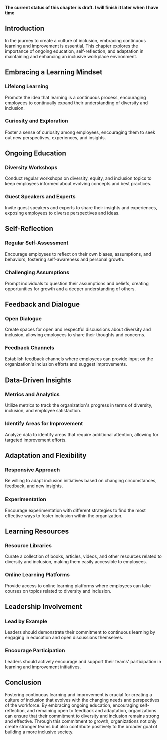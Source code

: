 **The current status of this chapter is draft. I will finish it later when I have time**

Introduction
------------

In the journey to create a culture of inclusion, embracing continuous learning and improvement is essential. This chapter explores the importance of ongoing education, self-reflection, and adaptation in maintaining and enhancing an inclusive workplace environment.

Embracing a Learning Mindset
----------------------------

### Lifelong Learning

Promote the idea that learning is a continuous process, encouraging employees to continually expand their understanding of diversity and inclusion.

### Curiosity and Exploration

Foster a sense of curiosity among employees, encouraging them to seek out new perspectives, experiences, and insights.

Ongoing Education
-----------------

### Diversity Workshops

Conduct regular workshops on diversity, equity, and inclusion topics to keep employees informed about evolving concepts and best practices.

### Guest Speakers and Experts

Invite guest speakers and experts to share their insights and experiences, exposing employees to diverse perspectives and ideas.

Self-Reflection
---------------

### Regular Self-Assessment

Encourage employees to reflect on their own biases, assumptions, and behaviors, fostering self-awareness and personal growth.

### Challenging Assumptions

Prompt individuals to question their assumptions and beliefs, creating opportunities for growth and a deeper understanding of others.

Feedback and Dialogue
---------------------

### Open Dialogue

Create spaces for open and respectful discussions about diversity and inclusion, allowing employees to share their thoughts and concerns.

### Feedback Channels

Establish feedback channels where employees can provide input on the organization's inclusion efforts and suggest improvements.

Data-Driven Insights
--------------------

### Metrics and Analytics

Utilize metrics to track the organization's progress in terms of diversity, inclusion, and employee satisfaction.

### Identify Areas for Improvement

Analyze data to identify areas that require additional attention, allowing for targeted improvement efforts.

Adaptation and Flexibility
--------------------------

### Responsive Approach

Be willing to adapt inclusion initiatives based on changing circumstances, feedback, and new insights.

### Experimentation

Encourage experimentation with different strategies to find the most effective ways to foster inclusion within the organization.

Learning Resources
------------------

### Resource Libraries

Curate a collection of books, articles, videos, and other resources related to diversity and inclusion, making them easily accessible to employees.

### Online Learning Platforms

Provide access to online learning platforms where employees can take courses on topics related to diversity and inclusion.

Leadership Involvement
----------------------

### Lead by Example

Leaders should demonstrate their commitment to continuous learning by engaging in education and open discussions themselves.

### Encourage Participation

Leaders should actively encourage and support their teams' participation in learning and improvement initiatives.

Conclusion
----------

Fostering continuous learning and improvement is crucial for creating a culture of inclusion that evolves with the changing needs and perspectives of the workforce. By embracing ongoing education, encouraging self-reflection, and remaining open to feedback and adaptation, organizations can ensure that their commitment to diversity and inclusion remains strong and effective. Through this commitment to growth, organizations not only create stronger teams but also contribute positively to the broader goal of building a more inclusive society.
